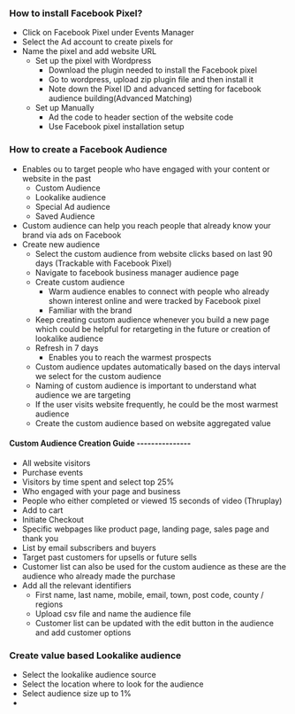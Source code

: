 ### How to install Facebook Pixel?
- Click on Facebook Pixel under Events Manager 
- Select the Ad account to create pixels for
- Name the pixel and add website URL 
  - Set up the pixel with Wordpress
    - Download the plugin needed to install the Facebook pixel 
    - Go to wordpress, upload zip plugin file and then install it
    - Note down the Pixel ID and advanced setting for facebook audience building(Advanced Matching)
  - Set up Manually 
    - Ad the code to header section of the website code
    - Use Facebook pixel installation setup
  
### How to create a Facebook Audience
- Enables ou to target people who have engaged with your content or website in the past 
  - Custom Audience
  - Lookalike audience 
  - Special Ad audience 
  - Saved Audience
- Custom audience can help you reach people that already know your brand via ads on Facebook
- Create new audience
  - Select the custom audience from website clicks based on last 90 days (Trackable with Facebook Pixel)
  - Navigate to facebook business manager audience page
  - Create custom audience
    - Warm audience enables to connect with people who already shown interest online and were tracked by Facebook pixel 
    - Familiar with the brand
  - Keep creating custom audience whenever you build a new page which could be helpful for retargeting in the future or creation of lookalike audience
  - Refresh in 7 days 
    - Enables you to reach the warmest prospects
  - Custom audience updates automatically based on the days interval we select for the custom audience
  - Naming of custom audience is important to understand what audience we are targeting 
  - If the user visits website frequently, he could be the most warmest audience
  - Create the custom audience based on website aggregated value

#### Custom Audience Creation Guide ---------------
- All website visitors
- Purchase events
- Visitors by time spent and select top 25% 
- Who engaged with your page and business 
- People who either completed or viewed 15 seconds of video (Thruplay)
- Add to cart 
- Initiate Checkout 
- Specific webpages like product page, landing page, sales page and thank you
- List by email subscribers and buyers
- Target past customers for upsells or future sells
- Customer list can also be used for the custom audience as these are the audience who already made the purchase
- Add all the relevant identifiers 
  - First name, last name, mobile, email, town, post code, county / regions
  - Upload csv file and name the audience file
  - Customer list can be updated with the edit button in the audience and add customer options

### Create value based Lookalike audience 
- Select the lookalike audience source 
- Select the location where to look for the audience
- Select audience size up to 1% 
- 
  
  ### 